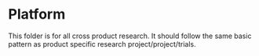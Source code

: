 # Platform
This folder is for all cross product research. It should follow the same basic pattern as product specific research project/project/trials.
